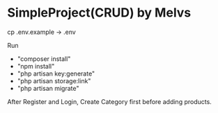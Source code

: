 # SimpleProject(CRUD) by Melvs

cp .env.example -> .env

Run 
- "composer install"
- "npm install"
- "php artisan key:generate"
- "php artisan storage:link"
- "php artisan migrate"

After Register and Login, Create Category first before adding products.
